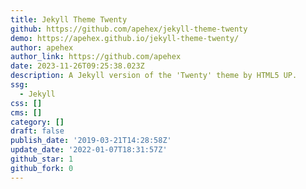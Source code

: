 ```yaml
---
title: Jekyll Theme Twenty
github: https://github.com/apehex/jekyll-theme-twenty
demo: https://apehex.github.io/jekyll-theme-twenty/
author: apehex
author_link: https://github.com/apehex
date: 2023-11-26T09:25:38.023Z
description: A Jekyll version of the 'Twenty' theme by HTML5 UP.
ssg:
  - Jekyll
css: []
cms: []
category: []
draft: false
publish_date: '2019-03-21T14:28:58Z'
update_date: '2022-01-07T18:31:57Z'
github_star: 1
github_fork: 0
---
```

